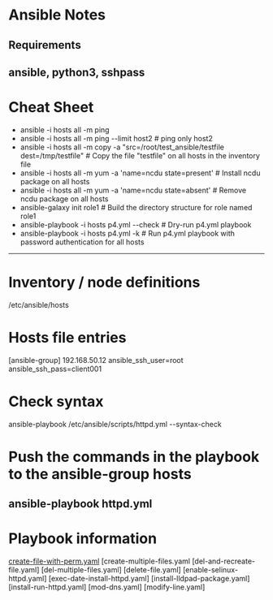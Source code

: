 # Ansible Notes
## Requirements
ansible, python3, sshpass
---
# Cheat Sheet
* ansible -i hosts all -m ping
* ansible -i hosts all -m ping --limit host2 # ping only host2
* ansible -i hosts all -m copy -a "src=/root/test_ansible/testfile dest=/tmp/testfile" # Copy the file "testfile" on all hosts in the inventory file 
* ansible -i hosts all -m yum -a 'name=ncdu state=present' # Install ncdu package on all hosts 
* ansible -i hosts all -m yum -a 'name=ncdu state=absent' # Remove ncdu package on all hosts 
* ansible-galaxy init role1 # Build the directory structure for role named role1
* ansible-playbook -i hosts p4.yml --check # Dry-run p4.yml playbook 
* ansible-playbook -i hosts p4.yml -k # Run p4.yml playbook with password authentication for all hosts 
---
# Inventory / node definitions
/etc/ansible/hosts

# Hosts file entries
[ansible-group]
192.168.50.12 ansible_ssh_user=root ansible_ssh_pass=client001

# Check syntax
ansible-playbook /etc/ansible/scripts/httpd.yml --syntax-check

# Push the commands in the playbook to the ansible-group hosts
ansible-playbook httpd.yml
---

# Playbook information
[create-file-with-perm.yaml](create-file-with-perm.yam)
[create-multiple-files.yaml
[del-and-recreate-file.yaml]
[del-multiple-files.yaml]
[delete-file.yaml]
[enable-selinux-httpd.yaml]
[exec-date-install-httpd.yaml]
[install-lldpad-package.yaml]
[install-run-httpd.yaml]
[mod-dns.yaml]
[modify-line.yaml]
